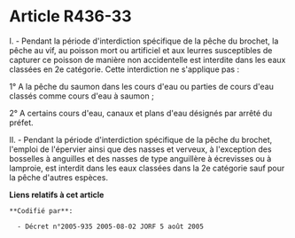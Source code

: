 # Article R436-33

I. - Pendant la période d'interdiction spécifique de la pêche du brochet, la pêche au vif, au poisson mort ou artificiel et
aux leurres susceptibles de capturer ce poisson de manière non accidentelle est interdite dans les eaux classées en 2e
catégorie. Cette interdiction ne s'applique pas :

1° A la pêche du saumon dans les cours d'eau ou parties de cours d'eau classés comme cours d'eau à saumon ;

2° A certains cours d'eau, canaux et plans d'eau désignés par arrêté du préfet.

II. - Pendant la période d'interdiction spécifique de la pêche du brochet, l'emploi de l'épervier ainsi que des nasses et
verveux, à l'exception des bosselles à anguilles et des nasses de type anguillère à écrevisses ou à lamproie, est interdit
dans les eaux classées dans la 2e catégorie sauf pour la pêche d'autres espèces.

**Liens relatifs à cet article**

	**Codifié par**:

	  - Décret n°2005-935 2005-08-02 JORF 5 août 2005

